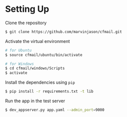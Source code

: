 # Setting Up

Clone the repository
```bash
$ git clone https://github.com/marvinjason/cfmail.git
```

Activate the virtual environment
```bash
# for Ubuntu
$ source cfmail/ubuntu/bin/activate

# for Windows
$ cd cfmail/windows/Scripts
$ activate
```

Install the dependencies using `pip`
```bash
$ pip install -r requirements.txt -t lib
```

Run the app in the test server
```bash
$ dev_appserver.py app.yaml --admin_port=9000
```
